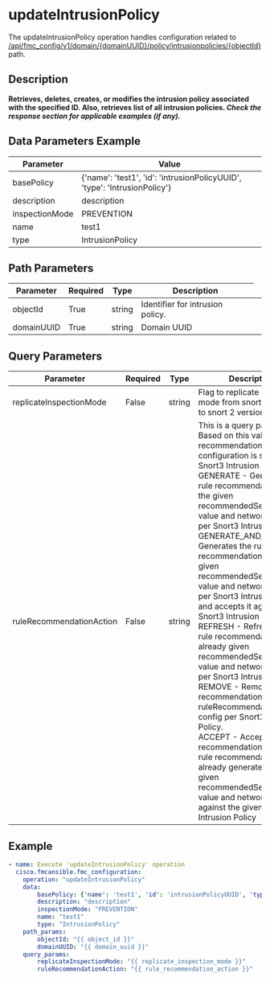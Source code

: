 # updateIntrusionPolicy

The updateIntrusionPolicy operation handles configuration related to [/api/fmc_config/v1/domain/{domainUUID}/policy/intrusionpolicies/{objectId}](/paths//api/fmc_config/v1/domain/{domain_uuid}/policy/intrusionpolicies/{object_id}.md) path.&nbsp;
## Description
**Retrieves, deletes, creates, or modifies the intrusion policy associated with the specified ID. Also, retrieves list of all intrusion policies. _Check the response section for applicable examples (if any)._**

## Data Parameters Example
| Parameter | Value |
| --------- | -------- |
| basePolicy | {'name': 'test1', 'id': 'intrusionPolicyUUID', 'type': 'IntrusionPolicy'} |
| description | description |
| inspectionMode | PREVENTION |
| name | test1 |
| type | IntrusionPolicy |

## Path Parameters
| Parameter | Required | Type | Description |
| --------- | -------- | ---- | ----------- |
| objectId | True | string <td colspan=3> Identifier for intrusion policy. |
| domainUUID | True | string <td colspan=3> Domain UUID |

## Query Parameters
| Parameter | Required | Type | Description |
| --------- | -------- | ---- | ----------- |
| replicateInspectionMode | False | string <td colspan=3> Flag to replicate inspection mode from snort 3 version to snort 2 version. |
| ruleRecommendationAction | False | string <td colspan=3> This is a query parameter. Based on this value, the rule recommendation configuration is set against Snort3 Intrusion Policy.<br/>GENERATE - Generates the rule recommendation for the given recommendedSecurityLevel value and network objects per Snort3 Intrusion Policy.<br/> GENERATE_AND_ACCEPT - Generates the rule recommendation for the given recommendedSecurityLevel value and network objects per Snort3 Intrusion Policy and accepts it against the Snort3 Intrusion Policy. <br/> REFRESH - Refreshes the rule recommendation for already given recommendedSecurityLevel value and network objects per Snort3 Intrusion Policy. <br/> REMOVE - Removes all rule recommendations and ruleRecommendation config per Snort3 Intrusion Policy. <br/> ACCEPT - Accepts the rule recommendation for which rule recommendation is already generated for the given recommendedSecurityLevel value and network objects against the given Snort3 Intrusion Policy   |

## Example
```yaml
- name: Execute 'updateIntrusionPolicy' operation
  cisco.fmcansible.fmc_configuration:
    operation: "updateIntrusionPolicy"
    data:
        basePolicy: {'name': 'test1', 'id': 'intrusionPolicyUUID', 'type': 'IntrusionPolicy'}
        description: "description"
        inspectionMode: "PREVENTION"
        name: "test1"
        type: "IntrusionPolicy"
    path_params:
        objectId: "{{ object_id }}"
        domainUUID: "{{ domain_uuid }}"
    query_params:
        replicateInspectionMode: "{{ replicate_inspection_mode }}"
        ruleRecommendationAction: "{{ rule_recommendation_action }}"

```